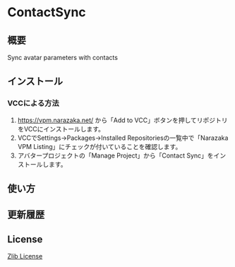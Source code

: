 # ContactSync

## 概要

Sync avatar parameters with contacts

## インストール

### VCCによる方法

1. https://vpm.narazaka.net/ から「Add to VCC」ボタンを押してリポジトリをVCCにインストールします。
2. VCCでSettings→Packages→Installed Repositoriesの一覧中で「Narazaka VPM Listing」にチェックが付いていることを確認します。
3. アバタープロジェクトの「Manage Project」から「Contact Sync」をインストールします。

## 使い方

## 更新履歴

## License

[Zlib License](LICENSE.txt)
